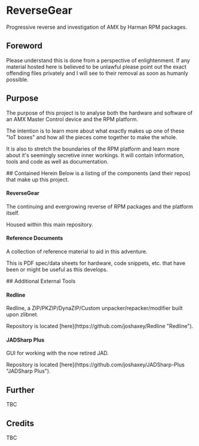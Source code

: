 # ReverseGear
Progressive reverse and investigation of AMX by Harman RPM packages.

## Foreword
Please understand this is done from a perspective of enlightenment. If any material hosted here is believed to be unlawful please point out the exact offending files privately and I will see to their removal as soon as humanly possible.

## Purpose
The purpose of this project is to analyse both the hardware and software of an AMX Master Control device and the RPM platform.
<p>
The intention is to learn more about what exactly makes up one of these "IoT boxes" and how all the pieces come together to make the whole.
<p>
It is also to stretch the boundaries of the RPM platform and learn more about it's seemingly secretive inner workings.
It will contain information, tools and code as well as documentation.
<p>
## Contained Herein
Below is a listing of the components (and their repos) that make up this project.

#### ReverseGear
The continuing and evergrowing reverse of RPM packages and the platform itself.
<p>
Housed within this main repository.

#### Reference Documents
A collection of reference material to aid in this adventure.
<p>
This is PDF spec/data sheets for hardware, code snippets, etc. that have been or might be useful as this develops.
<p>
## Additional External Tools

#### Redline
Redline, a ZIP/PKZIP/DynaZIP/Custom unpacker/repacker/modifier built upon zlibnet.
<p>
Repository is located [here](https://github.com/joshaxey/Redline "Redline").

#### JADSharp Plus
GUI for working with the now retired JAD.
<p>
Repository is located [here](https://github.com/joshaxey/JADSharp-Plus "JADSharp Plus").

## Further
TBC

## Credits
TBC
